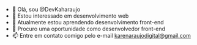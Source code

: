 - 👋 Olá, sou @DevKaharaujo
- 👀 Estou interessado em desenvolvimento web
- 🌱 Atualmente estou aprendendo desenvolvimento front-end
- 💞️ Procuro uma oportunidade como desenvolvedor front-end
- 📫 Entre em contato comigo pelo e-mail karenaraujodigital@gmail.com


<!---
DevKaharaujo/DevKaharaujo is a ✨ special ✨ repository because its `README.md` (this file) appears on your GitHub profile.
You can click the Preview link to take a look at your changes.
--->
